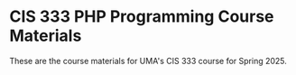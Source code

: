 # CIS 333 PHP Programming Course Materials

These are the course materials for UMA's CIS 333 course for Spring 2025.
